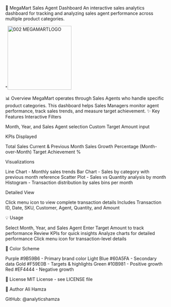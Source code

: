 🏪 MegaMart Sales Agent Dashboard
An interactive sales analytics dashboard for tracking and analyzing sales agent performance across multiple product categories.

"<img width="200" height="200" alt="002 MEGAMARTLOGO" src="https://github.com/user-attachments/assets/a235f5cf-3bdf-4323-8fdc-a0d6596ff711" />

📊 Overview
MegaMart operates through Sales Agents who handle specific product categories. This dashboard helps Sales Managers monitor agent performance, track sales trends, and measure target achievement.
✨ Key Features
Interactive Filters

Month, Year, and Sales Agent selection
Custom Target Amount input

KPIs Displayed

Total Sales
Current & Previous Month Sales
Growth Percentage (Month-over-Month)
Target Achievement %

Visualizations

Line Chart - Monthly sales trends
Bar Chart - Sales by category with previous month reference
Scatter Plot - Sales vs Quantity analysis by month
Histogram - Transaction distribution by sales bins per month

Detailed View

Click menu icon to view complete transaction details
Includes Transaction ID, Date, SKU, Customer, Agent, Quantity, and Amount

💡 Usage

Select Month, Year, and Sales Agent
Enter Target Amount to track performance
Review KPIs for quick insights
Analyze charts for detailed performance
Click menu icon for transaction-level details

🎨 Color Scheme

Purple #9B59B6 - Primary brand color
Light Blue #60A5FA - Secondary data
Gold #F59E0B - Targets & highlights
Green #10B981 - Positive growth
Red #EF4444 - Negative growth

📝 License
MIT License - see LICENSE file

👤 Author
Ali Hamza 

GitHub: @analyticshamza
